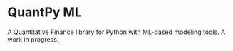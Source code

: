 # QuantPy ML

A Quantitative Finance library for Python with ML-based modeling tools. A work in progress.
